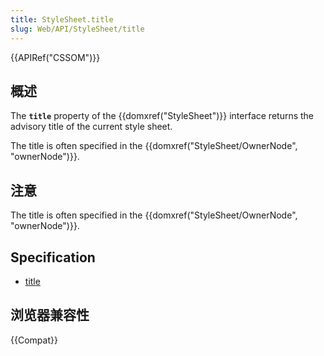 ```yaml
---
title: StyleSheet.title
slug: Web/API/StyleSheet/title
---
```


{{APIRef("CSSOM")}}

## 概述

The **`title`** property of the {{domxref("StyleSheet")}} interface returns the advisory title of the current style sheet.

The title is often specified in the {{domxref("StyleSheet/OwnerNode", "ownerNode")}}.

## 注意

The title is often specified in the {{domxref("StyleSheet/OwnerNode", "ownerNode")}}.

## Specification

- [title](https://www.w3.org/TR/2000/REC-DOM-Level-2-Style-20001113/stylesheets.html#StyleSheets-StyleSheet-title)

## 浏览器兼容性

{{Compat}}
